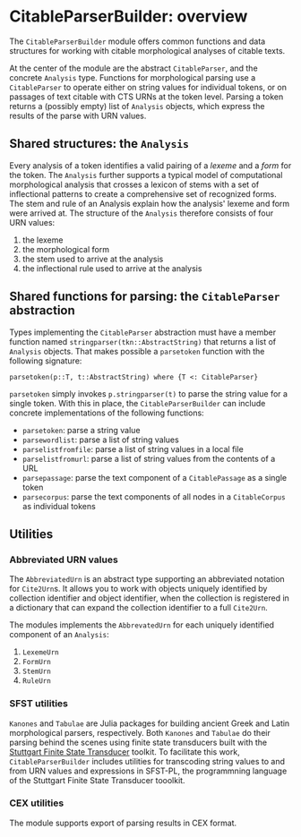 # CitableParserBuilder:  overview

The `CitableParserBuilder` module offers common functions and data structures for working with citable morphological analyses of citable texts.  


At the center of the module are the abstract `CitableParser`, and the concrete `Analysis` type. Functions for morphological parsing use a `CitableParser` to operate either on string values for individual tokens, or on passages of text citable with CTS URNs at the token level.  Parsing a token returns a (possibly empty) list of `Analysis` objects, which express the results of the parse with URN values.


## Shared structures: the `Analysis`

Every analysis of a token identifies a valid pairing of a *lexeme* and a *form* for the token.  The `Analysis` further supports a typical model of computational morphological analysis that crosses a lexicon of stems with a set of inflectional patterns to create a comprehensive set of recognized forms. The stem and rule of an Analysis explain how the analysis' lexeme and form were arrived at.  The structure of the `Analysis` therefore consists of four URN values:

1. the lexeme
2. the morphological form
3. the stem used to arrive at the analysis
4. the inflectional rule used to arrive at the analysis


## Shared functions for parsing: the `CitableParser` abstraction

Types implementing the `CitableParser` abstraction must have a member function named `stringparser(tkn::AbstractString)` that returns a list of `Analysis` objects.  That makes possible a `parsetoken` function with the following signature:


    parsetoken(p::T, t::AbstractString) where {T <: CitableParser}

`parsetoken` simply invokes `p.stringparser(t)` to parse the string value for a single token.  With this in place, the `CitableParserBuilder` can include concrete implementations of the following functions:

- `parsetoken`: parse a string value
- `parsewordlist`: parse a list of string values
- `parselistfromfile`: parse a list of string values in a local file
- `parselistfromurl`: parse a list of string values from the contents of a URL
- `parsepassage`: parse the text component of a `CitablePassage` as a single token
- `parsecorpus`: parse the text components of all nodes in a `CitableCorpus` as individual tokens



## Utilities


### Abbreviated URN values

The `AbbreviatedUrn` is an abstract type supporting an abbreviated notation for `Cite2Urn`s. It allows you to work with objects uniquely identified by collection identifier and object identifier, when the collection is registered in a dictionary that can expand the collection identifier to a full `Cite2Urn`.

The modules implements the `AbbrevatedUrn` for each uniquely identified component of an `Analysis`:

1. `LexemeUrn`
2. `FormUrn`
3. `StemUrn`
4. `RuleUrn`



### SFST utilities

`Kanones` and `Tabulae` are Julia packages for building ancient Greek and Latin morphological parsers, respectively.  Both `Kanones` and `Tabulae` do their parsing behind the scenes using finite state transducers built with the [Stuttgart Finite State Transducer](https://github.com/santhoshtr/sfst) toolkit.  To facilitate this work, `CitableParserBuilder` includes utilities for transcoding string values to and from URN values and expressions in SFST-PL, the programmning language of the Stuttgart Finite State Transducer tooolkit.


### CEX utilities

The module supports export of parsing results in CEX format.
